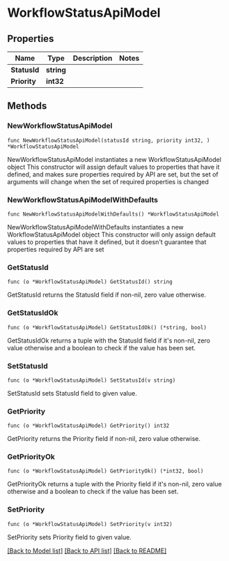 # WorkflowStatusApiModel

## Properties

Name | Type | Description | Notes
------------ | ------------- | ------------- | -------------
**StatusId** | **string** |  | 
**Priority** | **int32** |  | 

## Methods

### NewWorkflowStatusApiModel

`func NewWorkflowStatusApiModel(statusId string, priority int32, ) *WorkflowStatusApiModel`

NewWorkflowStatusApiModel instantiates a new WorkflowStatusApiModel object
This constructor will assign default values to properties that have it defined,
and makes sure properties required by API are set, but the set of arguments
will change when the set of required properties is changed

### NewWorkflowStatusApiModelWithDefaults

`func NewWorkflowStatusApiModelWithDefaults() *WorkflowStatusApiModel`

NewWorkflowStatusApiModelWithDefaults instantiates a new WorkflowStatusApiModel object
This constructor will only assign default values to properties that have it defined,
but it doesn't guarantee that properties required by API are set

### GetStatusId

`func (o *WorkflowStatusApiModel) GetStatusId() string`

GetStatusId returns the StatusId field if non-nil, zero value otherwise.

### GetStatusIdOk

`func (o *WorkflowStatusApiModel) GetStatusIdOk() (*string, bool)`

GetStatusIdOk returns a tuple with the StatusId field if it's non-nil, zero value otherwise
and a boolean to check if the value has been set.

### SetStatusId

`func (o *WorkflowStatusApiModel) SetStatusId(v string)`

SetStatusId sets StatusId field to given value.


### GetPriority

`func (o *WorkflowStatusApiModel) GetPriority() int32`

GetPriority returns the Priority field if non-nil, zero value otherwise.

### GetPriorityOk

`func (o *WorkflowStatusApiModel) GetPriorityOk() (*int32, bool)`

GetPriorityOk returns a tuple with the Priority field if it's non-nil, zero value otherwise
and a boolean to check if the value has been set.

### SetPriority

`func (o *WorkflowStatusApiModel) SetPriority(v int32)`

SetPriority sets Priority field to given value.



[[Back to Model list]](../README.md#documentation-for-models) [[Back to API list]](../README.md#documentation-for-api-endpoints) [[Back to README]](../README.md)



